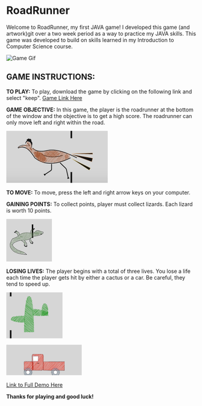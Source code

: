 # RoadRunner
 Welcome to RoadRunner, my first JAVA game! I developed this game (and artwork)git over a two week period as a way to practice my JAVA skills. This game was developed to build on skills learned in my Introduction to Computer Science course.

![Game Gif](https://j.gifs.com/XLOzgW.gif)

## **GAME INSTRUCTIONS:**

**TO PLAY:** To play, download the game by clicking on the following link and select "keep". [Game Link Here](https://github.com/gmstern/roadrunner/raw/master/roadrunner.jar)

**GAME OBJECTIVE:** In this game, the player is the roadrunner at the bottom of the window and the objective is to get a high score. The roadrunner can only move left and right within the road. 

![Player](birdPic.png)

**TO MOVE:** To move, press the left and right arrow keys on your computer. 

**GAINING POINTS:** To collect points, player must collect lizards. Each lizard is worth 10 points.

![Lizard](lizardPic.png)

**LOSING LIVES:** The player begins with a total of three lives. You lose a life each time the player gets hit by either a cactus or a car. Be careful, they tend to speed up.

![Cactus](cactusPic.png)

![Car](carPic.png)

[Link to Full Demo Here](https://youtu.be/GjLHMNIQxLs)


**Thanks for playing and good luck!**
